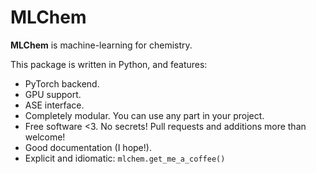 MLChem
===========

**MLChem** is machine-learning for chemistry.

This package is written in Python, and features:

- PyTorch backend.
- GPU support.
- ASE interface.
- Completely modular. You can use any part in your project.
- Free software <3. No secrets! Pull requests and additions more than welcome!
- Good documentation (I hope!).
- Explicit and idiomatic: `mlchem.get_me_a_coffee()`
